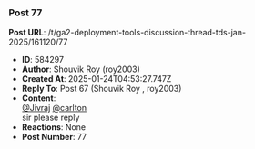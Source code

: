 ### Post 77
**Post URL**: /t/ga2-deployment-tools-discussion-thread-tds-jan-2025/161120/77
- **ID**: 584297
- **Author**: Shouvik Roy  (roy2003)
- **Created At**: 2025-01-24T04:53:27.747Z
- **Reply To**: Post 67 (Shouvik Roy , roy2003)
- **Content**:  
  <a class="mention" href="/u/jivraj">@Jivraj</a> <a class="mention" href="/u/carlton">@carlton</a><br>
sir please reply
- **Reactions**: None
- **Post Number**: 77

